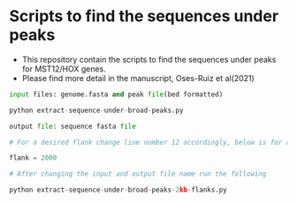 # Scripts to find the sequences under peaks

- This repository contain the scripts to find the sequences under peaks for MST12/HOX genes.
- Please find more detail in the manuscript, Oses-Ruiz et al(2021)

```python
input files: genome.fasta and peak file(bed formatted)

python extract-sequence-under-broad-peaks.py  

output file: sequence fasta file

# For a desired flank change line number 12 accordingly, below is for a 2kb flank 

flank = 2000

# After changing the input and output file name run the following

python extract-sequence-under-broad-peaks-2kb-flanks.py



```



